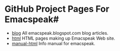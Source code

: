 # GitHub Project Pages For Emacspeak#
* [blog](blog) All emacspeak.blogspot.com blog articles.
* [html](html) HTML pages making up Emacspeak Web site.
* [manual-html](manual-html) Info manual for emacspeak.
